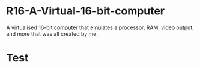 # R16-A-Virtual-16-bit-computer
A virtualised 16-bit computer that emulates a processor, RAM, video output, and more that was all created by me.

# Test
